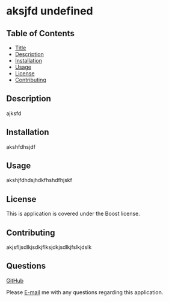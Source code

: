
# aksjfd undefined <a id="title"></a>

## Table of Contents
- [Title](#title)
- [Description](#description)
- [Installation](#installation)
- [Usage](#usage)
- [License](#license)
- [Contributing](#contributing)

## Description
ajksfd <a id="description"></a>

## Installation
akshfdhsjdf<a id="installation"></a>

## Usage
akshjfdhdsjhdkfhshdfhjskf <a id="usage"></a>

## License
This is application is covered under the Boost license. <a id="license"></a>

## Contributing
akjsfljsdlkjsdkjflksjdkjsdlkjfslkjdslk <a id="contributing"></a>

## Questions
[GitHub](https://www.github.com/annaperlack) 

Please [E-mail](annaperlack@gmail.com) me with any questions regarding this application. 
